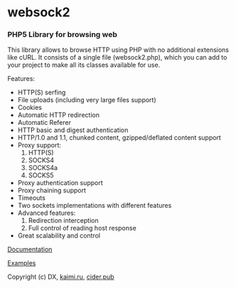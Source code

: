 # websock2
### PHP5 Library for browsing web

This library allows to browse HTTP using PHP with no additional extensions like cURL. It consists of a single file (websock2.php), which you can add to your project to make all its classes available for use.

Features:

* HTTP(S) serfing
* File uploads (including very large files support)
* Cookies
* Automatic HTTP redirection
* Automatic Referer
* HTTP basic and digest authentication
* HTTP/1.0 and 1.1, chunked content, gzipped/deflated content support
* Proxy support:
    1. HTTP(S)
    2. SOCKS4
    3. SOCKS4a
    4. SOCKS5
* Proxy authentication support
* Proxy chaining support
* Timeouts
* Two sockets implementations with different features
* Advanced features:
    1. Redirection interception
    2. Full control of reading host response
* Great scalability and control 

[Documentation](http://kaimi-ru.github.io/websock2/)

[Examples](http://kaimi-ru.github.io/websock2/examples.html)

Copyright (c) DX, [kaimi.ru](http://kaimi.ru), [cider.pub](http://coder.pub)
